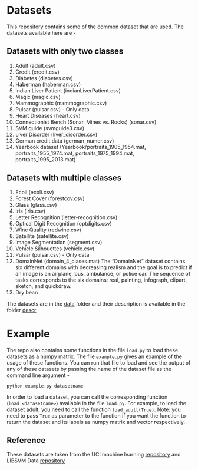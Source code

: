 # Datasets
This repository contains some of the common dataset that are used. The datasets available here are - 

## Datasets with only two classes

1) Adult (adult.csv)
2) Credit (credit.csv)
3) Diabetes (diabetes.csv)
4) Haberman (haberman.csv)
5) Indian Liver Patient (indianLiverPatient.csv)
6) Magic (magic.csv)
7) Mammographic (mammographic.csv)
8) Pulsar (pulsar.csv) - Only data
9) Heart Diseases (heart.csv)
10) Connectionist Bench (Sonar, Mines vs. Rocks) (sonar.csv)
11) SVM guide (svmguide3.csv)
12) Liver Disorder (liver_disorder.csv)
13) German credit data (german_numer.csv)
14) Yearbook dataset (Yearbook/portraits_1905_1954.mat, portraits_1955_1974.mat, portraits_1975_1994.mat, portraits_1995_2013.mat)

## Datasets with multiple classes

1) Ecoli (ecoli.csv)
2) Forest Cover (forestcov.csv)
3) Glass (glass.csv)
4) Iris (iris.csv)
5) Letter Recognition (letter-recognition.csv)
6) Optical Digit Recognition (optdigits.csv)
7) Wine Quality (redwine.csv)
8) Satellite (satellite.csv)
9) Image Segmentation (segment.csv)
10) Vehicle Silhouettes (vehicle.csv)
11) Pulsar (pulsar.csv) - Only data
12) DomainNet (domain_4_clases.mat) The “DomainNet” dataset contains six different domains with decreasing realism and the
goal is to predict if an image is an airplane, bus, ambulance, or police car. The sequence
of tasks corresponds to the six domains: real, painting, infograph, clipart, sketch, and
quickdraw.
13) Dry bean

The datasets are in the [data](https://github.com/MachineLearningBCAM/Datasets/tree/main/data) folder and their description is available in the folder [descr](https://github.com/MachineLearningBCAM/Datasets/tree/main/descr)

# Example 

The repo also contains some functions in the file `load.py` to load these datasets as a numpy matrix. The file `example.py` gives an example of the usage of these functions. You can run that file to load and see the output of any of these datasets by passing the name of the dataset file as the command line argument - 

```
python example.py datasetname
```

In order to load a dataset, you can call the corresponding function (`load_<datasetname>`) available in the file `load.py`. For example, to load the dataset adult, you need to call the function `load_adult(True)`. Note: you need to pass `True` as parameter to the function if you want the function to return the dataset and its labels as numpy matrix and vector respectively.


## Reference

These datasets are taken from the UCI machine learning [repository](https://archive.ics.uci.edu/ml/datasets.php) and LIBSVM Data [repository](https://www.csie.ntu.edu.tw/~cjlin/libsvmtools/datasets/binary.html)

